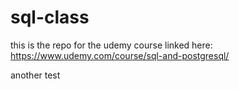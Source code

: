 # sql-class

this is the repo for the udemy course linked here: https://www.udemy.com/course/sql-and-postgresql/

another test